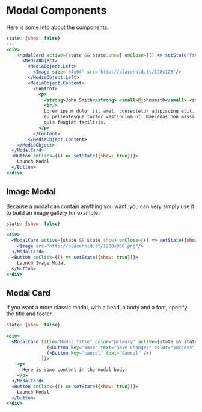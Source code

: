 # Modal Components

Here is some info about the components. 

```jsx
state: {show: false}
---
<div>
    <ModalCard active={state && state.show} onClose={() => setState({show: false})} hideCloseButton>
      <MediaObject>
        <MediaObject.Left>
          <Image size='64x64' src='http://placehold.it/128x128'/>
        </MediaObject.Left>
        <MediaObject.Content>
          <Content>
            <p>
              <strong>John Smith</strong> <small>@johnsmith</small> <small>31m</small>
              <br/>
              Lorem ipsum dolor sit amet, consectetur adipiscing elit. Proin ornare magna eros, 
              eu pellentesque tortor vestibulum ut. Maecenas non massa sem. Etiam finibus odio 
              quis feugiat facilisis.
            </p>
          </Content>
        </MediaObject.Content>
    </MediaObject>
  </ModalCard>
  <Button onClick={() => setState({show: true})}>
    Launch Modal
  </Button>
</div>
```

## Image Modal
Because a modal can contain anything you want, you can very simply use it to build an image gallery for example:
```jsx
state: {show: false}
---
<div>
  <ModalCard active={state && state.show} onClose={() => setState({show: false})} hideCloseButton>
    <Image src="http://placehold.it/1280x960.png"/>
  </ModalCard>
  <Button onClick={() => setState({show: true})}>
    Launch Image Modal
  </Button>
</div>
```

## Modal Card
If you want a more classic modal, with a head, a body and a foot, specify the title and footer.

```jsx
state: {show: false}
---
<div>
  <ModalCard title="Modal Title" color="primary" active={state && state.show} onClose={() => setState({show: false})} footer={[
               (<Button key="save" text="Save Changes" color="success" />), 
               (<Button key="cancel" text="Cancel" />)
             ]}>
    <p>
      Here is some content in the modal body! 
    </p>
  </ModalCard>
  <Button onClick={() => setState({show: true})}>
    Launch Modal
  </Button>
</div>
```
